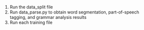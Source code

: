 1. Run the data_split file
2. Run data_parse.py to obtain word segmentation, part-of-speech tagging, and grammar analysis results
3. Run each training file
